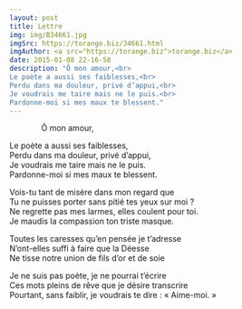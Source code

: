 ```yaml
---
layout: post
title: Lettre
img: img/B34661.jpg
imgSrc: https://torange.biz/34661.html
imgAuthor: <a src="https://torange.biz">torange.biz</a>
date: 2015-01-08 22-16-58
description: "Ô mon amour,<br>
Le poète a aussi ses faiblesses,<br>
Perdu dans ma douleur, privé d’appui,<br>
Je voudrais me taire mais ne le puis.<br>
Pardonne-moi si mes maux te blessent."
---
```

<span style="display:inline-block;width:4em"></span>Ô mon amour,

Le poète a aussi ses faiblesses,<br>
Perdu dans ma douleur, privé d’appui,<br>
Je voudrais me taire mais ne le puis.<br>
Pardonne-moi si mes maux te blessent.

Vois-tu tant de misère dans mon regard que<br>
Tu ne puisses porter sans pitié tes yeux sur moi&nbsp;?<br>
Ne regrette pas mes larmes, elles coulent pour toi.<br>
Je maudis la compassion ton triste masque.

Toutes les caresses qu’en pensée je t’adresse<br>
N’ont-elles suffi à faire que la Déesse<br>
Ne tisse notre union de fils d’or et de soie&nbsp;

Je ne suis pas poète, je ne pourrai t’écrire<br>
Ces mots pleins de rêve que je désire transcrire<br>
Pourtant, sans faiblir, je voudrais te dire&nbsp;: «&nbsp;Aime-moi.&nbsp;»
